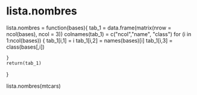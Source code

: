 # lista.nombres



lista.nombres = function(bases){
    tab_1 = data.frame(matrix(nrow = ncol(bases), ncol = 3))
    colnames(tab_1) = c("ncol","name", "class")
    for (i in 1:ncol(bases)) {
        tab_1[i,1] = i
        tab_1[i,2] = names(bases)[i]
        tab_1[i,3] = class(bases[,i])
        
    }
    return(tab_1)
}



lista.nombres(mtcars)
